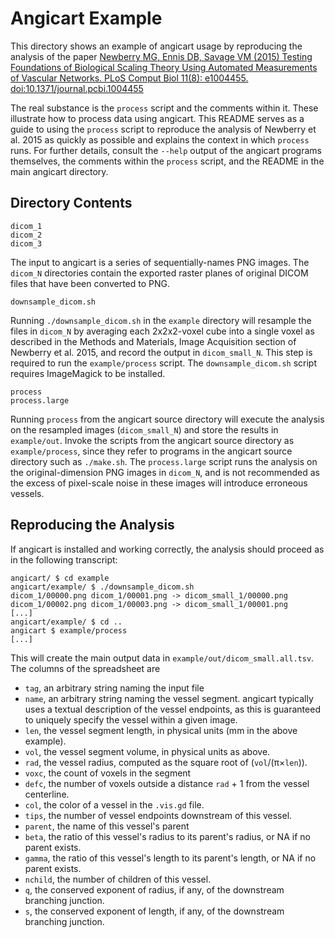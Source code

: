# Angicart Example

This directory shows an example of angicart usage by reproducing the analysis
of the paper [Newberry MG, Ennis DB, Savage VM (2015) Testing Foundations of Biological Scaling Theory Using Automated Measurements of Vascular Networks. PLoS Comput Biol 11(8): e1004455. doi:10.1371/journal.pcbi.1004455](https://dx.doi.org/10.1371/journal.pcbi.1004455)

The real substance is the `process` script and the comments within it.  These
illustrate how to process data using angicart.  This README serves as a guide
to using the `process` script to reproduce the analysis of Newberry et al. 2015
as quickly as possible and explains the context in which `process` runs.  For
further details, consult the `--help` output of the angicart programs
themselves, the comments within the `process` script, and the README in the
main angicart directory.

## Directory Contents

```
dicom_1
dicom_2
dicom_3
```

The input to angicart is a series of sequentially-names PNG images.  The
`dicom_N` directories contain the exported raster planes of original DICOM
files that have been converted to PNG.

```
downsample_dicom.sh
```

Running `./downsample_dicom.sh` in the `example` directory will resample the
files in `dicom_N` by averaging each 2x2x2-voxel cube into a single voxel as
described in the Methods and Materials, Image Acquisition section of Newberry
et al. 2015, and record the output in `dicom_small_N`.  This step is required
to run the `example/process` script.  The `downsample_dicom.sh` script requires
ImageMagick to be installed.

```
process
process.large
```

Running `process` from the angicart source directory will execute the
analysis on the resampled images (`dicom_small_N`) and store the results in
`example/out`.  Invoke the scripts from the angicart source directory as
`example/process`, since they refer to programs in the angicart source
directory such as `./make.sh`.  The `process.large` script runs the analysis
on the original-dimension PNG images in `dicom_N`, and is not recommended as
the excess of pixel-scale noise in these images will introduce erroneous
vessels.

## Reproducing the Analysis

If angicart is installed and working correctly, the analysis should proceed as
in the following transcript:

```
angicart/ $ cd example
angicart/example/ $ ./downsample_dicom.sh
dicom_1/00000.png dicom_1/00001.png -> dicom_small_1/00000.png
dicom_1/00002.png dicom_1/00003.png -> dicom_small_1/00001.png
[...]
angicart/example/ $ cd ..
angicart $ example/process
[...]
```

This will create the main output data in `example/out/dicom_small.all.tsv`.
The columns of the spreadsheet are
- `tag`, an arbitrary string naming the input file
- `name`, an arbitrary string naming the vessel segment.  angicart typically
  uses a textual description of the vessel endpoints, as this is guaranteed to
  uniquely specify the vessel within a given image.
- `len`, the vessel segment length, in physical units (mm in the above
  example).
- `vol`, the vessel segment volume, in physical units as above.
- `rad`, the vessel radius, computed as the square root of (`vol`/(π×`len`)).
- `voxc`, the count of voxels in the segment
- `defc`, the number of voxels outside a distance `rad` + 1 from the vessel
  centerline.
- `col`, the color of a vessel in the `.vis.gd` file.
- `tips`, the number of vessel endpoints downstream of this vessel.
- `parent`, the name of this vessel's parent
- `beta`, the ratio of this vessel's radius to its parent's radius, or NA if no
  parent exists.
- `gamma`, the ratio of this vessel's length to its parent's length, or NA if
  no parent exists.
- `nchild`, the number of children of this vessel.
- `q`, the conserved exponent of radius, if any, of the downstream branching
  junction.
- `s`, the conserved exponent of length, if any, of the downstream branching
  junction.


